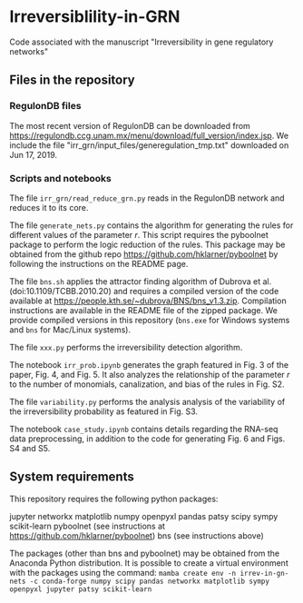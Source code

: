# Irreversiblility-in-GRN
Code associated with the manuscript "Irreversibility in gene regulatory networks"

## Files in the repository
### RegulonDB files
The most recent version of RegulonDB can be downloaded from https://regulondb.ccg.unam.mx/menu/download/full_version/index.jsp. We include the file "irr_grn/input_files/generegulation_tmp.txt" downloaded on Jun 17, 2019.

### Scripts and notebooks
The file `irr_grn/read_reduce_grn.py` reads in the RegulonDB network and reduces it to its core.

The file `generate_nets.py` contains the algorithm for generating the rules for different values of the parameter $r$. This script requires the pyboolnet package to perform the logic reduction of the rules. This package may be obtained from the  github repo https://github.com/hklarner/pyboolnet by following the instructions on the README page.

The file `bns.sh` applies the attractor finding algorithm of Dubrova et al. (doi:10.1109/TCBB.2010.20) and requires a compiled version of the code available at https://people.kth.se/~dubrova/BNS/bns_v1.3.zip. Compilation instructions are available in the README file of the zipped package. We provide compiled versions in this repository (`bns.exe` for Windows systems and `bns` for Mac/Linux systems).

The file `xxx.py` performs the irreversibility detection algorithm.

The notebook `irr_prob.ipynb` generates the graph featured in Fig. 3 of the paper, Fig. 4, and Fig. 5. It also analyzes the relationship of the parameter $r$ to the number of monomials, canalization, and bias of the rules in Fig. S2. 

The file `variability.py` performs the analysis analysis of the variability of the irreversibility probability as featured in Fig. S3. 

The notebook `case_study.ipynb` contains details regarding the RNA-seq data preprocessing, in addition to the code for generating Fig. 6 and Figs. S4 and S5.

## System requirements

This repository requires the following python packages:

jupyter
networkx
matplotlib
numpy
openpyxl
pandas
patsy
scipy
sympy
scikit-learn
pyboolnet (see instructions at https://github.com/hklarner/pyboolnet)
bns (see instructions above)

The packages (other than bns and pyboolnet) may be obtained from the Anaconda Python distribution. It is possible to create a virtual environment with the packages using the command:
`mamba create env -n irrev-in-gn-nets -c conda-forge numpy scipy pandas networkx matplotlib sympy openpyxl jupyter patsy scikit-learn`
